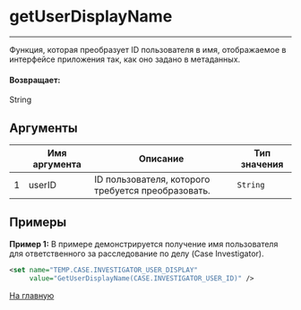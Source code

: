 # getUserDisplayName

---

Функция, которая преобразует ID пользователя в имя, отображаемое в интерфейсе приложения так, как оно задано в метаданных.

#### Возвращает:

String

## Аргументы

|  | Имя аргумента | Описание | Тип значения |
| --- | --- | --- | --- |
| 1 | userID | ID пользователя, которого требуется преобразовать. | `String` |

## Примеры

**Пример 1:** В примере демонстрируется получение имя пользователя для ответственного за расследование по делу (Case Investigator).
```xml
<set name="TEMP.CASE.INVESTIGATOR_USER_DISPLAY"
     value="GetUserDisplayName(CASE.INVESTIGATOR_USER_ID)" />
```



[На главную](./)